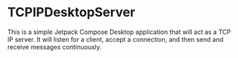 # TCPIPDesktopServer
This is a simple Jetpack Compose Desktop application that will act as a TCP IP server. It will listen for a client, accept a connection, and then send and receive messages continuously.
